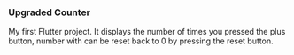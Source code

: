 ### Upgraded Counter

My first Flutter project. It displays the number of times you pressed the plus button, number with can be reset back to 0 by pressing the reset button.
